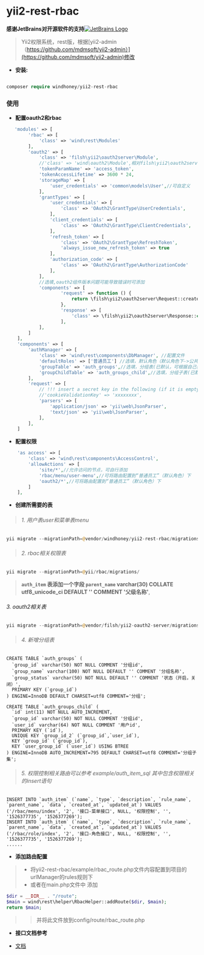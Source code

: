 # yii2-rest-rbac
**感谢JetBrains对开源软件的支持**[![JetBrains Logo](jetbrains.png)](https://www.jetbrains.com/?from=yii2-rest-rbac)

> Yii2权限系统，rest版，根据[yii2-admin（https://github.com/mdmsoft/yii2-admin）](https://github.com/mdmsoft/yii2-admin)修改

* **安装:**
```php

composer require windhoney/yii2-rest-rbac
```

### **使用**

* **配置oauth2和rbac**
```php
   'modules' => [
        'rbac' => [
            'class' => 'wind\rest\Modules'
        ],
        'oauth2' => [
            'class' => 'filsh\yii2\oauth2server\Module',
            //'class' => 'wind\oauth2\Module',相对filsh\yii2\oauth2server做了一点优化，增加了可修改oauth2表的db name
            'tokenParamName' => 'access_token',
            'tokenAccessLifetime' => 3600 * 24,
            'storageMap' => [
                'user_credentials' => 'common\models\User',//可自定义
            ],
            'grantTypes' => [
                'user_credentials' => [
                    'class' => 'OAuth2\GrantType\UserCredentials',
                ],
                'client_credentials' => [
                    'class' => 'OAuth2\GrantType\ClientCredentials',
                ],
                'refresh_token' => [
                    'class' => 'OAuth2\GrantType\RefreshToken',
                    'always_issue_new_refresh_token' => true
                ],
                'authorization_code' => [
                    'class' => 'OAuth2\GrantType\AuthorizationCode'
                ],
            ],
            //选填,oauth2组件版本问题可能导致错误时可添加
            'components' => [
                    'request' => function () {
                        return \filsh\yii2\oauth2server\Request::createFromGlobals();
                    },
                    'response' => [
                        'class' => \filsh\yii2\oauth2server\Response::class,
                    ],
            ],
        ]
    ],
    'components' => [
        'authManager' => [
            'class' => 'wind\rest\components\DbManager', //配置文件
            'defaultRoles' => ['普通员工'] //选填，默认角色（默认角色下->公共权限（登陆，oauth2，首页等公共页面））
            'groupTable' => 'auth_groups',//选填，分组表(已默认，可根据自己表名修改)
            'groupChildTable' => 'auth_groups_child',//选填，分组子表(已默认，可根据自己表名修改)
        ],
        'request' => [
            // !!! insert a secret key in the following (if it is empty) - this is required by cookie validation
            //'cookieValidationKey' => 'xxxxxxxx',
            'parsers' => [
                'application/json' => 'yii\web\JsonParser',
                'text/json' => 'yii\web\JsonParser',
            ],
        ],
    ]
```
* **配置权限**

```php
    'as access' => [
        'class' => 'wind\rest\components\AccessControl',
        'allowActions' => [
            'site/*',//允许访问的节点，可自行添加
            'rbac/menu/user-menu',//可将路由配置到“普通员工”（默认角色）下
            'oauth2/*',//可将路由配置到“普通员工”（默认角色）下
        ]
    ],
```


* **创建所需要的表**
> ###### 1. 用户表user和菜单表menu
```php
yii migrate --migrationPath=@vendor/windhoney/yii2-rest-rbac/migrations
```
> ###### 2. rbac相关权限表
```php
yii migrate --migrationPath=@yii/rbac/migrations/
```

> **`auth_item` 表添加一个字段 `parent_name` varchar(30) COLLATE utf8_unicode_ci DEFAULT '' COMMENT '父级名称'**,
###### 3. oauth2相关表

```php
yii migrate --migrationPath=@vendor/filsh/yii2-oauth2-server/migrations
```

> ###### 4. 新增分组表

```mysql
CREATE TABLE `auth_groups` (
  `group_id` varchar(50) NOT NULL COMMENT '分组id',
  `group_name` varchar(100) NOT NULL DEFAULT '' COMMENT '分组名称',
  `group_status` varchar(50) NOT NULL DEFAULT '' COMMENT '状态（开启，关闭）',
  PRIMARY KEY (`group_id`)
) ENGINE=InnoDB DEFAULT CHARSET=utf8 COMMENT='分组';
```

```mysql
CREATE TABLE `auth_groups_child` (
  `id` int(11) NOT NULL AUTO_INCREMENT,
  `group_id` varchar(50) NOT NULL COMMENT '分组id',
  `user_id` varchar(64) NOT NULL COMMENT '用户id',
  PRIMARY KEY (`id`),
  UNIQUE KEY `group_id_2` (`group_id`,`user_id`),
  KEY `group_id` (`group_id`),
  KEY `user_group_id` (`user_id`) USING BTREE
) ENGINE=InnoDB AUTO_INCREMENT=795 DEFAULT CHARSET=utf8 COMMENT='分组子集';
```
> ###### 5. 权限控制相关路由可以参考 example/auth_item_sql 其中包含权限相关的insert语句

```mysql
INSERT INTO `auth_item` (`name`, `type`, `description`, `rule_name`, `parent_name`, `data`, `created_at`, `updated_at`) VALUES ('/rbac/menu/index', '2', '接口-菜单接口', NULL, '权限控制', '', '1526377735', '1526377269');
INSERT INTO `auth_item` (`name`, `type`, `description`, `rule_name`, `parent_name`, `data`, `created_at`, `updated_at`) VALUES ('/rbac/role/index', '2', '接口-角色接口', NULL, '权限控制', '', '1526377735', '1526377269');
......
```


* **添加路由配置**

> * 将yii2-rest-rbac/example/rbac_route.php文件内容配置到项目的urlManager的rules规则下
> * 或者在main.php文件中 添加
```php
$dir = __DIR__ . "/route";
$main = wind\rest\helper\RbacHelper::addRoute($dir, $main);
return $main;
```
>>  并将此文件放到config/route/rbac_route.php

* **接口文档参考**

*  [文档](https://windhoney.gitbook.io/yii2-rest-rbac/)


